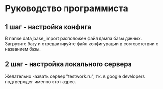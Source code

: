 # Руководство программиста
## 1 шаг - настройка конфига
 
 В папке data_base_import расположен файл дампа базы данных. Загрузите базу и отредактируйте файл конфигурации в соотсветствии с названием базы.
 
## 2 шаг - настройка локального сервера

 Желательно назвать сервер "testwork.ru", т.к. в google developers подтвержден именно этот адрес.
